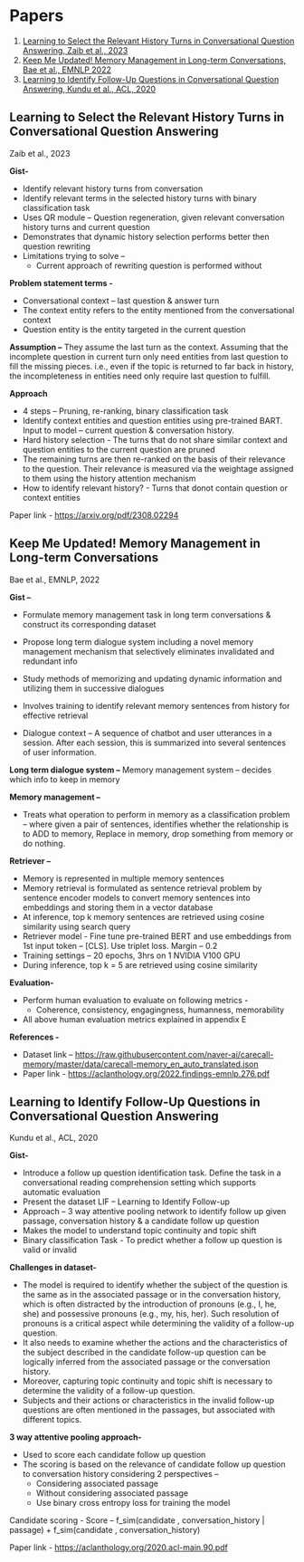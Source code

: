 # Papers
1. [Learning to Select the Relevant History Turns in Conversational Question Answering, Zaib et al., 2023](#learning-to-select-the-relevant-history-turns-in-conversational-question-answering)
2. [Keep Me Updated! Memory Management in Long-term Conversations, Bae et al., EMNLP 2022](#keep-me-updated-memory-management-in-long-term-conversations)
3. [Learning to Identify Follow-Up Questions in Conversational Question Answering, Kundu et al., ACL, 2020](#learning-to-identify-follow-up-questions-in-conversational-question-answering)

## Learning to Select the Relevant History Turns in Conversational Question Answering
 Zaib et al., 2023

**Gist-**
* Identify relevant history turns from conversation
* Identify relevant terms in the selected history turns with binary classification task
* Uses QR module – Question regeneration, given relevant conversation history turns and current question
* Demonstrates that dynamic history selection performs better then question rewriting
* Limitations trying to solve –
  - Current approach of rewriting question is performed without 

**Problem statement terms -**
* Conversational context – last question & answer turn
* The context entity refers to the entity mentioned from the conversational context
* Question entity is the entity targeted in the current question 

**Assumption –**
They assume the last turn as the context. Assuming that the incomplete question in current turn only need entities from last question to fill the missing pieces. 
i.e., even if the topic is returned to far back in history, the incompleteness in entities need only require last question to fulfill.


**Approach**
* 4 steps – Pruning, re-ranking, binary classification task
* Identify context entities and question entities using pre-trained BART. Input to model – current question & conversation history.
* Hard history selection - The turns that do not share similar context and question entities to the current question are pruned
* The remaining turns are then re-ranked on the basis of their relevance to the question. Their relevance is measured via the weightage assigned to them using the history attention mechanism 
* How to identify relevant history? - Turns that donot contain question or context entities

Paper link - https://arxiv.org/pdf/2308.02294

## Keep Me Updated! Memory Management in Long-term Conversations
 Bae et al., EMNLP, 2022

**Gist –**
* Formulate memory management task in long term conversations & construct its corresponding dataset
* Propose long term dialogue system including a novel memory management mechanism that selectively eliminates invalidated and redundant info
* Study methods of memorizing and updating dynamic information and utilizing them in successive dialogues
* Involves training to identify relevant memory sentences from history for effective retrieval


* Dialogue context – A sequence of chatbot and user utterances in a session. After each session, this is summarized into several sentences of user information.

**Long term dialogue system –**
Memory management system – decides which info to keep in memory 

**Memory management –** 
* Treats what operation to perform in memory as a classification problem – where given a pair of sentences, identifies whether the relationship is to ADD to memory, Replace in memory, drop something from memory or do nothing.

**Retriever –**
* Memory is represented in multiple memory sentences
* Memory retrieval is formulated as sentence retrieval problem by sentence encoder models to convert memory sentences into embeddings and storing them in a vector database
* At inference, top k memory sentences are retrieved using cosine similarity using search query
* Retriever model - Fine tune pre-trained BERT and use embeddings from 1st input token – [CLS]. Use triplet loss. Margin – 0.2
* Training settings – 20 epochs, 3hrs on 1 NVIDIA V100 GPU
* During inference, top k = 5 are retrieved using cosine similarity
  
**Evaluation-**
* Perform human evaluation to evaluate on following metrics -
  - Coherence, consistency, engagingness, humanness, memorability
* All above human evaluation metrics explained in appendix E

**References -**
* Dataset link – https://raw.githubusercontent.com/naver-ai/carecall-memory/master/data/carecall-memory_en_auto_translated.json
* Paper link - https://aclanthology.org/2022.findings-emnlp.276.pdf


## Learning to Identify Follow-Up Questions in Conversational Question Answering
Kundu et al., ACL, 2020

**Gist-**
* Introduce a follow up question identification task. Define the task in a conversational reading comprehension setting which supports automatic evaluation
* Present the dataset LIF – Learning to Identify Follow-up
* Approach – 3 way attentive pooling network to identify follow up given passage, conversation history & a candidate follow up question
* Makes the model to understand topic continuity and topic shift
* Binary classification Task - To predict whether a follow up question is valid or invalid

**Challenges in dataset-**
* The model is required to identify whether the subject of the question is the same as in the associated passage or in the conversation history, which is often distracted by the introduction of pronouns (e.g., I, he, she) and possessive pronouns (e.g., my, his, her). Such resolution of pronouns is a critical aspect while determining the validity of a follow-up question.
* It also needs to examine whether the actions and the characteristics of the subject described in the candidate follow-up question can be logically inferred from the associated passage or the conversation history.
* Moreover, capturing topic continuity and topic shift is necessary to determine the validity of a follow-up question.
* Subjects and their actions or characteristics in the invalid follow-up questions are often mentioned in the passages, but associated with different topics. 

**3 way attentive pooling approach-**
* Used to score each candidate follow up question
* The scoring is based on the relevance of candidate follow up question to conversation history considering 2 perspectives –
   - Considering associated passage
   - Without considering associated passage
   - Use binary cross entropy loss for training the model

Candidate scoring -
Score – f_sim(candidate , conversation_history | passage) + f_sim(candidate , conversation_history)  

Paper link - https://aclanthology.org/2020.acl-main.90.pdf



